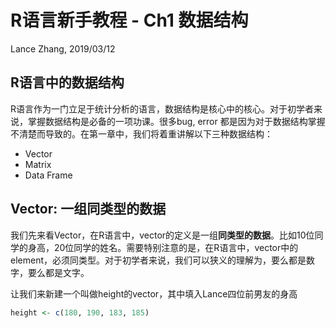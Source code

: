 R语言新手教程 - Ch1 数据结构
================
Lance Zhang, 2019/03/12



R语言中的数据结构
-------------------

R语言作为一门立足于统计分析的语言，数据结构是核心中的核心。对于初学者来说，掌握数据结构是必备的一项功课。很多bug, error 都是因为对于数据结构掌握不清楚而导致的。在第一章中，我们将着重讲解以下三种数据结构：

- Vector
- Matrix
- Data Frame



## Vector: 一组同类型的数据

我们先来看Vector，在R语言中，vector的定义是一组**同类型的数据**。比如10位同学的身高，20位同学的姓名。需要特别注意的是，在R语言中，vector中的element，必须同类型。对于初学者来说，我们可以狭义的理解为，要么都是数字，要么都是文字。



让我们来新建一个叫做height的vector，其中填入Lance四位前男友的身高

```R
height <- c(180, 190, 183, 185)
```







